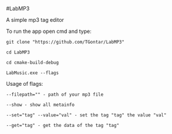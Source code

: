 #LabMP3

A simple mp3 tag editor

To run the app open cmd and type:

	git clone "https://github.com/TGontar/LabMP3"
	
	cd LabMP3
	
	cd cmake-build-debug
	
	LabMusic.exe --flags

Usage of flags:

	--filepath="" - path of your mp3 file
	
	--show - show all metainfo
	
	--set="tag" --value="val" - set the tag "tag" the value "val"
	
	--get="tag" - get the data of the tag "tag"
	